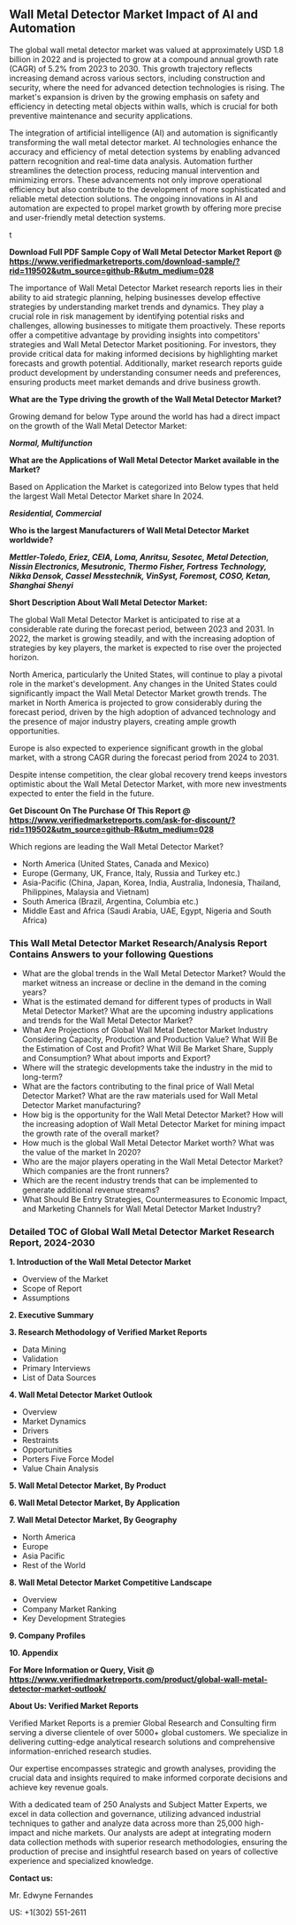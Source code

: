 <h2>Wall Metal Detector Market Impact of AI and Automation</h2><p>The global wall metal detector market was valued at approximately USD 1.8 billion in 2022 and is projected to grow at a compound annual growth rate (CAGR) of 5.2% from 2023 to 2030. This growth trajectory reflects increasing demand across various sectors, including construction and security, where the need for advanced detection technologies is rising. The market's expansion is driven by the growing emphasis on safety and efficiency in detecting metal objects within walls, which is crucial for both preventive maintenance and security applications.</p><p>The integration of artificial intelligence (AI) and automation is significantly transforming the wall metal detector market. AI technologies enhance the accuracy and efficiency of metal detection systems by enabling advanced pattern recognition and real-time data analysis. Automation further streamlines the detection process, reducing manual intervention and minimizing errors. These advancements not only improve operational efficiency but also contribute to the development of more sophisticated and reliable metal detection solutions. The ongoing innovations in AI and automation are expected to propel market growth by offering more precise and user-friendly metal detection systems.</p>t</p><p id="" class=""><strong>Download Full PDF Sample Copy of Wall Metal Detector Market Report @ <a href="https://www.verifiedmarketreports.com/download-sample/?rid=119502&utm_source=github-R&utm_medium=028" target="_blank">https://www.verifiedmarketreports.com/download-sample/?rid=119502&utm_source=github-R&utm_medium=028</a></strong></p><p>The importance of&nbsp;Wall Metal Detector Market research reports lies in their ability to aid strategic planning, helping businesses develop effective strategies by understanding market trends and dynamics. They play a crucial role in risk management by identifying potential risks and challenges, allowing businesses to mitigate them proactively. These reports offer a competitive advantage by providing insights into competitors' strategies and Wall Metal Detector Market positioning. For investors, they provide critical data for making informed decisions by highlighting market forecasts and growth potential. Additionally, market research reports guide product development by understanding consumer needs and preferences, ensuring products meet market demands and drive business growth.</p><p><strong>What are the&nbsp;Type driving the growth of the Wall Metal Detector Market?</strong></p><p id="" class="">Growing demand for below Type around the world has had a direct impact on the growth of the Wall Metal Detector Market:</p><em><strong>Normal, Multifunction</strong></em></p><strong>What are the&nbsp;Applications&nbsp;of Wall Metal Detector Market available in the Market?</strong></p><p id="" class="">Based on Application the Market is categorized into Below types that held the largest Wall Metal Detector Market share In 2024.</p><em><strong>Residential, Commercial</strong></em></p><strong>Who is the largest Manufacturers of Wall Metal Detector Market worldwide?</strong></p><p><em><strong>Mettler-Toledo, Eriez, CEIA, Loma, Anritsu, Sesotec, Metal Detection, Nissin Electronics, Mesutronic, Thermo Fisher, Fortress Technology, Nikka Densok, Cassel Messtechnik, VinSyst, Foremost, COSO, Ketan, Shanghai Shenyi</strong></em></p><p id="" class=""><strong>Short Description About Wall Metal Detector Market:</strong></p><p>The global Wall Metal Detector Market is anticipated to rise at a considerable rate during the forecast period, between 2023 and 2031. In 2022, the market is growing steadily, and with the increasing adoption of strategies by key players, the market is expected to rise over the projected horizon.</p><p>North America, particularly the United States, will continue to play a pivotal role in the market's development. Any changes in the United States could significantly impact the Wall Metal Detector Market growth trends. The market in North America is projected to grow considerably during the forecast period, driven by the high adoption of advanced technology and the presence of major industry players, creating ample growth opportunities.</p><p>Europe is also expected to experience significant growth in the global market, with a strong CAGR during the forecast period from 2024 to 2031.</p><p>Despite intense competition, the clear global recovery trend keeps investors optimistic about the Wall Metal Detector Market, with more new investments expected to enter the field in the future.</p><p id="" class=""><strong>Get Discount On The Purchase Of This Report @ <a href="https://www.verifiedmarketreports.com/ask-for-discount/?rid=119502&utm_source=github-R&utm_medium=028" target="_blank">https://www.verifiedmarketreports.com/ask-for-discount/?rid=119502&utm_source=github-R&utm_medium=028</a></strong></p>Which regions are leading the Wall Metal Detector Market?</p><ul><li>North America (United States, Canada and Mexico)</li><li>Europe (Germany, UK, France, Italy, Russia and Turkey etc.)</li><li>Asia-Pacific (China, Japan, Korea, India, Australia, Indonesia, Thailand, Philippines, Malaysia and Vietnam)</li><li>South America (Brazil, Argentina, Columbia etc.)</li><li>Middle East and Africa (Saudi Arabia, UAE, Egypt, Nigeria and South Africa)</li></ul><h3 id="" class="">This Wall Metal Detector Market Research/Analysis Report Contains Answers to your following Questions</h3><ul><li>What are the global trends in the Wall Metal Detector Market? Would the market witness an increase or decline in the demand in the coming years?</li><li>What is the estimated demand for different types of products in Wall Metal Detector Market? What are the upcoming industry applications and trends for the Wall Metal Detector Market?</li><li>What Are Projections of Global Wall Metal Detector Market Industry Considering Capacity, Production and Production Value? What Will Be the Estimation of Cost and Profit? What Will Be Market Share, Supply and Consumption? What about imports and Export?</li><li>Where will the strategic developments take the industry in the mid to long-term?</li><li>What are the factors contributing to the final price of Wall Metal Detector Market? What are the raw materials used for Wall Metal Detector Market manufacturing?</li><li>How big is the opportunity for the Wall Metal Detector Market? How will the increasing adoption of Wall Metal Detector Market for mining impact the growth rate of the overall market?</li><li>How much is the global Wall Metal Detector Market worth? What was the value of the market In 2020?</li><li>Who are the major players operating in the Wall Metal Detector Market? Which companies are the front runners?</li><li>Which are the recent industry trends that can be implemented to generate additional revenue streams?</li><li>What Should Be Entry Strategies, Countermeasures to Economic Impact, and Marketing Channels for Wall Metal Detector Market Industry?</li></ul><h3 id="" class="">Detailed TOC of Global Wall Metal Detector Market Research Report, 2024-2030</h3><p id="" class=""><strong>1. Introduction of the Wall Metal Detector Market</strong></p><ul><li>Overview of the Market</li><li>Scope of Report</li><li>Assumptions</li></ul><p id="" class=""><strong>2. Executive Summary</strong></p><p id="" class=""><strong>3. Research Methodology of Verified Market Reports</strong></p><ul><li>Data Mining</li><li>Validation</li><li>Primary Interviews</li><li>List of Data Sources</li></ul><p id="" class=""><strong>4. Wall Metal Detector Market Outlook</strong></p><ul><li>Overview</li><li>Market Dynamics</li><li>Drivers</li><li>Restraints</li><li>Opportunities</li><li>Porters Five Force Model</li><li>Value Chain Analysis</li></ul><p id="" class=""><strong>5. Wall Metal Detector Market, By Product</strong></p><p id="" class=""><strong>6. Wall Metal Detector Market, By Application</strong></p><p id="" class=""><strong>7. Wall Metal Detector Market, By Geography</strong></p><ul><li>North America</li><li>Europe</li><li>Asia Pacific</li><li>Rest of the World</li></ul><p id="" class=""><strong>8. Wall Metal Detector Market Competitive Landscape</strong></p><ul><li>Overview</li><li>Company Market Ranking</li><li>Key Development Strategies</li></ul><p id="" class=""><strong>9. Company Profiles</strong></p><p id="" class=""><strong>10. Appendix</strong></p><p id="" class=""><strong>For More Information or Query, Visit @ <a href="https://www.verifiedmarketreports.com/product/global-wall-metal-detector-market-outlook/" target="_blank">https://www.verifiedmarketreports.com/product/global-wall-metal-detector-market-outlook/</a></strong></p><p id="" class=""><strong>About Us: Verified Market Reports</strong></p><p id="" class="">Verified Market Reports is a premier Global Research and Consulting firm serving a diverse clientele of over 5000+ global customers. We specialize in delivering cutting-edge analytical research solutions and comprehensive information-enriched research studies.</p><p id="" class="">Our expertise encompasses strategic and growth analyses, providing the crucial data and insights required to make informed corporate decisions and achieve key revenue goals.</p><p id="" class="">With a dedicated team of 250 Analysts and Subject Matter Experts, we excel in data collection and governance, utilizing advanced industrial techniques to gather and analyze data across more than 25,000 high-impact and niche markets. Our analysts are adept at integrating modern data collection methods with superior research methodologies, ensuring the production of precise and insightful research based on years of collective experience and specialized knowledge.</p><p id="" class=""><strong>Contact us:</strong></p><p id="" class="">Mr. Edwyne Fernandes</p><p id="" class="">US: +1(302) 551-2611</p>